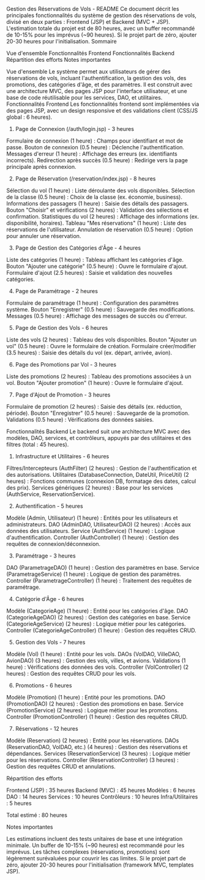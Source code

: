 Gestion des Réservations de Vols - README
Ce document décrit les principales fonctionnalités du système de gestion des réservations de vols, divisé en deux parties : Frontend (JSP) et Backend (MVC + JSP). L'estimation totale du projet est de 80 heures, avec un buffer recommandé de 10-15% pour les imprévus (~90 heures). Si le projet part de zéro, ajouter 20-30 heures pour l'initialisation.
Sommaire

Vue d'ensemble
Fonctionnalités Frontend
Fonctionnalités Backend
Répartition des efforts
Notes importantes

Vue d'ensemble
Le système permet aux utilisateurs de gérer des réservations de vols, incluant l'authentification, la gestion des vols, des promotions, des catégories d'âge, et des paramètres. Il est construit avec une architecture MVC, des pages JSP pour l'interface utilisateur, et une base de code réutilisable pour les services, DAO, et utilitaires.
Fonctionnalités Frontend
Les fonctionnalités frontend sont implémentées via des pages JSP, avec un design responsive et des validations client (CSS/JS global : 6 heures).
1. Page de Connexion (/auth/login.jsp) - 3 heures

Formulaire de connexion (1 heure) : Champs pour identifiant et mot de passe.
Bouton de connexion (0.5 heure) : Déclenche l'authentification.
Messages d'erreur (1 heure) : Affichage des erreurs (ex. identifiants incorrects).
Redirection après succès (0.5 heure) : Redirige vers la page principale après connexion.

2. Page de Réservation (/reservation/index.jsp) - 8 heures

Sélection du vol (1 heure) : Liste déroulante des vols disponibles.
Sélection de la classe (0.5 heure) : Choix de la classe (ex. économie, business).
Informations des passagers (1 heure) : Saisie des détails des passagers.
Bouton "Choisir" et vérifications (2 heures) : Validation des sélections et confirmation.
Statistiques du vol (2 heures) : Affichage des informations (ex. disponibilité, horaires).
Tableau "Mes réservations" (1 heure) : Liste des réservations de l'utilisateur.
Annulation de réservation (0.5 heure) : Option pour annuler une réservation.

3. Page de Gestion des Catégories d'Âge - 4 heures

Liste des catégories (1 heure) : Tableau affichant les catégories d'âge.
Bouton "Ajouter une catégorie" (0.5 heure) : Ouvre le formulaire d'ajout.
Formulaire d'ajout (2.5 heures) : Saisie et validation des nouvelles catégories.

4. Page de Paramétrage - 2 heures

Formulaire de paramétrage (1 heure) : Configuration des paramètres système.
Bouton "Enregistrer" (0.5 heure) : Sauvegarde des modifications.
Messages (0.5 heure) : Affichage des messages de succès ou d'erreur.

5. Page de Gestion des Vols - 6 heures

Liste des vols (2 heures) : Tableau des vols disponibles.
Bouton "Ajouter un vol" (0.5 heure) : Ouvre le formulaire de création.
Formulaire créer/modifier (3.5 heures) : Saisie des détails du vol (ex. départ, arrivée, avion).

6. Page des Promotions par Vol - 3 heures

Liste des promotions (2 heures) : Tableau des promotions associées à un vol.
Bouton "Ajouter promotion" (1 heure) : Ouvre le formulaire d'ajout.

7. Page d'Ajout de Promotion - 3 heures

Formulaire de promotion (2 heures) : Saisie des détails (ex. réduction, période).
Bouton "Enregistrer" (0.5 heure) : Sauvegarde de la promotion.
Validations (0.5 heure) : Vérifications des données saisies.

Fonctionnalités Backend
Le backend suit une architecture MVC avec des modèles, DAO, services, et contrôleurs, appuyés par des utilitaires et des filtres (total : 45 heures).
1. Infrastructure et Utilitaires - 6 heures

Filtres/Intercepteurs (AuthFilter) (2 heures) : Gestion de l'authentification et des autorisations.
Utilitaires (DatabaseConnection, DateUtil, PriceUtil) (2 heures) : Fonctions communes (connexion DB, formatage des dates, calcul des prix).
Services génériques (2 heures) : Base pour les services (AuthService, ReservationService).

2. Authentification - 5 heures

Modèle (Admin, Utilisateur) (1 heure) : Entités pour les utilisateurs et administrateurs.
DAO (AdminDAO, UtilisateurDAO) (2 heures) : Accès aux données des utilisateurs.
Service (AuthService) (1 heure) : Logique d'authentification.
Controller (AuthController) (1 heure) : Gestion des requêtes de connexion/déconnexion.

3. Paramétrage - 3 heures

DAO (ParametrageDAO) (1 heure) : Gestion des paramètres en base.
Service (ParametrageService) (1 heure) : Logique de gestion des paramètres.
Controller (ParametrageController) (1 heure) : Traitement des requêtes de paramétrage.

4. Catégorie d'Âge - 6 heures

Modèle (CategorieAge) (1 heure) : Entité pour les catégories d'âge.
DAO (CategorieAgeDAO) (2 heures) : Gestion des catégories en base.
Service (CategorieAgeService) (2 heures) : Logique métier pour les catégories.
Controller (CategorieAgeController) (1 heure) : Gestion des requêtes CRUD.

5. Gestion des Vols - 7 heures

Modèle (Vol) (1 heure) : Entité pour les vols.
DAOs (VolDAO, VilleDAO, AvionDAO) (3 heures) : Gestion des vols, villes, et avions.
Validations (1 heure) : Vérifications des données des vols.
Controller (VolController) (2 heures) : Gestion des requêtes CRUD pour les vols.

6. Promotions - 6 heures

Modèle (Promotion) (1 heure) : Entité pour les promotions.
DAO (PromotionDAO) (2 heures) : Gestion des promotions en base.
Service (PromotionService) (2 heures) : Logique métier pour les promotions.
Controller (PromotionController) (1 heure) : Gestion des requêtes CRUD.

7. Réservations - 12 heures

Modèle (Reservation) (2 heures) : Entité pour les réservations.
DAOs (ReservationDAO, VolDAO, etc.) (4 heures) : Gestion des réservations et dépendances.
Services (ReservationService) (3 heures) : Logique métier pour les réservations.
Controller (ReservationController) (3 heures) : Gestion des requêtes CRUD et annulations.

Répartition des efforts

Frontend (JSP) : 35 heures
Backend (MVC) : 45 heures
Modèles : 6 heures
DAO : 14 heures
Services : 10 heures
Contrôleurs : 10 heures
Infra/Utilitaires : 5 heures


Total estimé : 80 heures

Notes importantes

Les estimations incluent des tests unitaires de base et une intégration minimale.
Un buffer de 10-15% (~90 heures) est recommandé pour les imprévus.
Les tâches complexes (réservations, promotions) sont légèrement surévaluées pour couvrir les cas limites.
Si le projet part de zéro, ajouter 20-30 heures pour l'initialisation (framework MVC, templates JSP).

